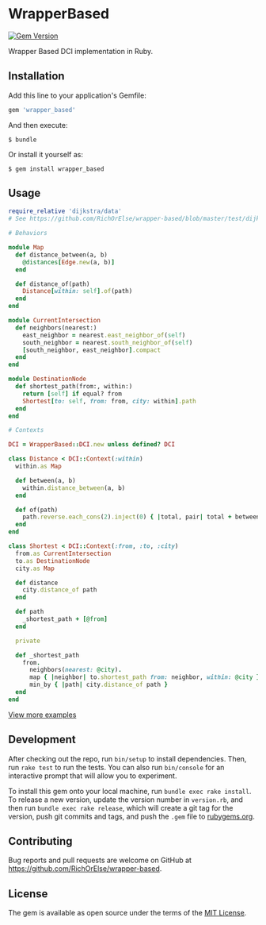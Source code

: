 # WrapperBased

[![Gem Version](https://badge.fury.io/rb/wrapper_based.svg)](https://badge.fury.io/rb/wrapper_based)

Wrapper Based DCI implementation in Ruby.

## Installation

Add this line to your application's Gemfile:

```ruby
gem 'wrapper_based'
```

And then execute:

    $ bundle

Or install it yourself as:

    $ gem install wrapper_based

## Usage

```ruby
require_relative 'dijkstra/data'
# See https://github.com/RichOrElse/wrapper-based/blob/master/test/dijkstra_test.rb

# Behaviors

module Map
  def distance_between(a, b)
    @distances[Edge.new(a, b)]
  end

  def distance_of(path)
    Distance[within: self].of(path)
  end
end

module CurrentIntersection
  def neighbors(nearest:)
    east_neighbor = nearest.east_neighbor_of(self)
    south_neighbor = nearest.south_neighbor_of(self)
    [south_neighbor, east_neighbor].compact
  end
end

module DestinationNode
  def shortest_path(from:, within:)
    return [self] if equal? from
    Shortest[to: self, from: from, city: within].path
  end
end

# Contexts

DCI = WrapperBased::DCI.new unless defined? DCI

class Distance < DCI::Context(:within)
  within.as Map

  def between(a, b)
    within.distance_between(a, b)
  end

  def of(path)
    path.reverse.each_cons(2).inject(0) { |total, pair| total + between(*pair) }
  end
end

class Shortest < DCI::Context(:from, :to, :city)
  from.as CurrentIntersection
  to.as DestinationNode
  city.as Map

  def distance
    city.distance_of path
  end

  def path
    _shortest_path + [@from]
  end

  private

  def _shortest_path
    from.
      neighbors(nearest: @city).
      map { |neighbor| to.shortest_path from: neighbor, within: @city }.
      min_by { |path| city.distance_of path }
  end
end
```
[View more examples](https://github.com/RichOrElse/wrapper-based/tree/master/examples)

## Development

After checking out the repo, run `bin/setup` to install dependencies. Then, run `rake test` to run the tests. You can also run `bin/console` for an interactive prompt that will allow you to experiment.

To install this gem onto your local machine, run `bundle exec rake install`. To release a new version, update the version number in `version.rb`, and then run `bundle exec rake release`, which will create a git tag for the version, push git commits and tags, and push the `.gem` file to [rubygems.org](https://rubygems.org).

## Contributing

Bug reports and pull requests are welcome on GitHub at https://github.com/RichOrElse/wrapper-based.

## License

The gem is available as open source under the terms of the [MIT License](http://opensource.org/licenses/MIT).
